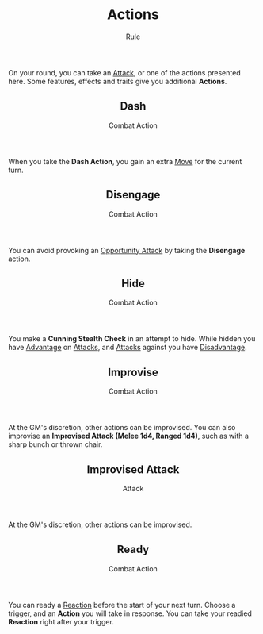 <header>

# Actions

<p class="subheading">Rule</p>

</header>

On your round, you can take an [Attack](pages/combat/attacks.md), or one of the actions presented here. Some features, effects and traits give you additional **Actions**.

<section class="small summaries">

<section class="summary">

<header>

## Dash

Combat Action

</header>

When you take the **Dash Action**, you gain an extra [Move](pages/combat/moves.md) for the current turn.

</section>

<section class="summary">

<header>

## Disengage

Combat Action

</header>

You can avoid provoking an [Opportunity Attack](pages/combat/reactions.md?id=opportunity-attack) by taking the **Disengage** action.

</section>

<section class="summary">

<header>

## Hide

Combat Action

</header>

You make a **Cunning Stealth Check** in an attempt to hide. While hidden you have [Advantage](../../pages/rules/advantage.md) on [Attacks](../../pages/combat/attacks.md), and [Attacks](../../pages/combat/attacks.md) against you have [Disadvantage](../../pages/rules/advantage.md).

</section>

<section class="summary">

<header>

## Improvise

Combat Action

</header>

At the GM's discretion, other actions can be improvised. You can also improvise an **Improvised Attack (Melee 1d4, Ranged 1d4)**, such as with a sharp bunch or thrown chair.

</section>

<section class="summary">

<header>

## Improvised Attack

Attack

</header>

At the GM's discretion, other actions can be improvised.

</section>


<section class="summary">

<header>

## Ready

Combat Action

</header>

You can ready a [Reaction]([pages/combat/reactions.md]) before the start of your next turn. Choose a trigger, and an **Action** you will take in response. You can take your readied **Reaction** right after your trigger.

</section>

</section>
